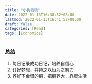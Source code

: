 ```yaml
---
title: "小狗钱钱"
date: 2022-01-13T16:38:52+08:00
lastmod: 2022-01-13T16:41:52+08:00
draft: false
categories: [Read]
tags: [Economics]
---
```


### 总结

1. 每日记录成功日记，培养自信心
2. 订好梦想，并持之以恒为之努力
3. 养好下金蛋的鹅，把鹅养大，靠蛋生活

